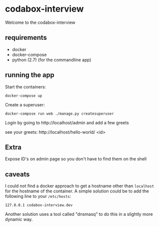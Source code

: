 # codabox-interview

Welcome to the codabox-interview

## requirements
* docker
* docker-compose
* python (2.7) (for the commandline app)

## running the app

Start the containers:

`docker-compose up`

Create a superuser:

`docker-compose run web ./manage.py createsuperuser`

Login by going to http://localhost/admin and add a few greets

see your greets: http://localhost/hello-world/ &lt;id&gt;

## Extra

Expose ID's on admin page so you don't have to find them on the shell



## caveats

I could not find a docker approach to get a hostname other than `localhost` for the hostname
of the container. A simple solution could be to add the following line to your `/etc/hosts`:

`127.0.0.1 codabox-interview.dev`

Another solution uses a tool called "dnsmasq" to do this in a slightly more dynamic way.
